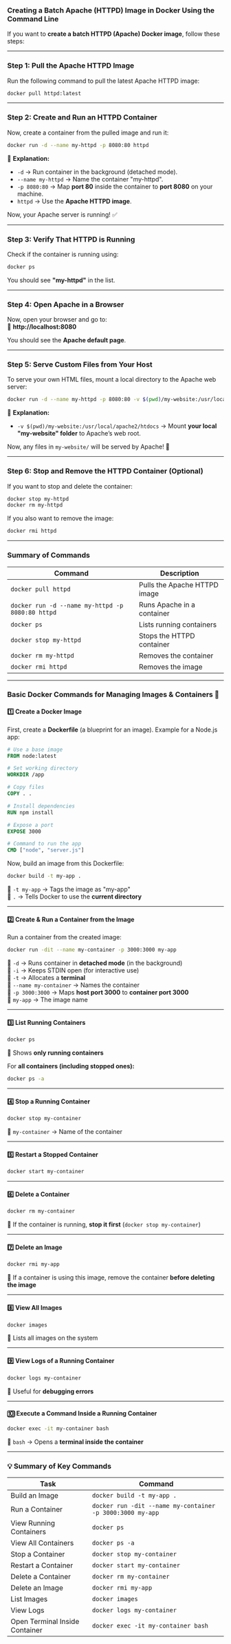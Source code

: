 ### **Creating a Batch Apache (HTTPD) Image in Docker Using the Command Line**  

If you want to **create a batch HTTPD (Apache) Docker image**, follow these steps:  

---

### **Step 1: Pull the Apache HTTPD Image**  
Run the following command to pull the latest Apache HTTPD image:  

```sh
docker pull httpd:latest
```

---

### **Step 2: Create and Run an HTTPD Container**  
Now, create a container from the pulled image and run it:  

```sh
docker run -d --name my-httpd -p 8080:80 httpd
```
🔹 **Explanation:**  
- `-d` → Run container in the background (detached mode).  
- `--name my-httpd` → Name the container "my-httpd".  
- `-p 8080:80` → Map **port 80** inside the container to **port 8080** on your machine.  
- `httpd` → Use the **Apache HTTPD image**.  

Now, your Apache server is running! ✅  

---

### **Step 3: Verify That HTTPD is Running**  
Check if the container is running using:  

```sh
docker ps
```
You should see **"my-httpd"** in the list.

---

### **Step 4: Open Apache in a Browser**  
Now, open your browser and go to:  
🔗 **http://localhost:8080**  

You should see the **Apache default page**.

---

### **Step 5: Serve Custom Files from Your Host**  
To serve your own HTML files, mount a local directory to the Apache web server:  

```sh
docker run -d --name my-httpd -p 8080:80 -v $(pwd)/my-website:/usr/local/apache2/htdocs httpd
```
🔹 **Explanation:**  
- `-v $(pwd)/my-website:/usr/local/apache2/htdocs` → Mount **your local "my-website" folder** to Apache’s web root.

Now, any files in `my-website/` will be served by Apache! 🎉

---

### **Step 6: Stop and Remove the HTTPD Container (Optional)**  
If you want to stop and delete the container:  

```sh
docker stop my-httpd
docker rm my-httpd
```

If you also want to remove the image:  
```sh
docker rmi httpd
```

---

### **Summary of Commands**
| Command | Description |
|---------|------------|
| `docker pull httpd` | Pulls the Apache HTTPD image |
| `docker run -d --name my-httpd -p 8080:80 httpd` | Runs Apache in a container |
| `docker ps` | Lists running containers |
| `docker stop my-httpd` | Stops the HTTPD container |
| `docker rm my-httpd` | Removes the container |
| `docker rmi httpd` | Removes the image |

---

### **Basic Docker Commands for Managing Images & Containers** 🚀  

#### **1️⃣ Create a Docker Image**
First, create a **Dockerfile** (a blueprint for an image). Example for a Node.js app:  

```dockerfile
# Use a base image
FROM node:latest 

# Set working directory
WORKDIR /app 

# Copy files
COPY . .

# Install dependencies
RUN npm install 

# Expose a port
EXPOSE 3000 

# Command to run the app
CMD ["node", "server.js"]
```

Now, build an image from this Dockerfile:  
```sh
docker build -t my-app .
```
📌 `-t my-app` → Tags the image as "my-app"  
📌 `.` → Tells Docker to use the **current directory**  

---

#### **2️⃣ Create & Run a Container from the Image**
Run a container from the created image:  
```sh
docker run -dit --name my-container -p 3000:3000 my-app
```
📌 `-d` → Runs container in **detached mode** (in the background)  
📌 `-i` → Keeps STDIN open (for interactive use)  
📌 `-t` → Allocates a **terminal**  
📌 `--name my-container` → Names the container  
📌 `-p 3000:3000` → Maps **host port 3000** to **container port 3000**  
📌 `my-app` → The image name  

---

#### **3️⃣ List Running Containers**
```sh
docker ps
```
📌 Shows **only running containers**  

For **all containers (including stopped ones):**  
```sh
docker ps -a
```

---

#### **4️⃣ Stop a Running Container**
```sh
docker stop my-container
```
📌 `my-container` → Name of the container  

---

#### **5️⃣ Restart a Stopped Container**
```sh
docker start my-container
```

---

#### **6️⃣ Delete a Container**
```sh
docker rm my-container
```
📌 If the container is running, **stop it first** (`docker stop my-container`)  

---

#### **7️⃣ Delete an Image**
```sh
docker rmi my-app
```
📌 If a container is using this image, remove the container **before deleting the image**  

---

#### **8️⃣ View All Images**
```sh
docker images
```
📌 Lists all images on the system  

---

#### **9️⃣ View Logs of a Running Container**
```sh
docker logs my-container
```
📌 Useful for **debugging errors**  

---

#### **🔟 Execute a Command Inside a Running Container**
```sh
docker exec -it my-container bash
```
📌 `bash` → Opens a **terminal inside the container**  

---

### **💡 Summary of Key Commands**
| **Task**            | **Command** |
|---------------------|------------|
| Build an Image | `docker build -t my-app .` |
| Run a Container | `docker run -dit --name my-container -p 3000:3000 my-app` |
| View Running Containers | `docker ps` |
| View All Containers | `docker ps -a` |
| Stop a Container | `docker stop my-container` |
| Restart a Container | `docker start my-container` |
| Delete a Container | `docker rm my-container` |
| Delete an Image | `docker rmi my-app` |
| List Images | `docker images` |
| View Logs | `docker logs my-container` |
| Open Terminal Inside Container | `docker exec -it my-container bash` |

